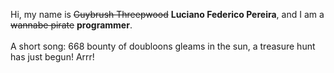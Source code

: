 Hi, my name is ~~Guybrush Threepwood~~ **Luciano Federico Pereira**, and I am a ~~wannabe pirate~~ **programmer**.<br><br>A short song: 668 bounty of doubloons gleams in the sun, a treasure hunt has just begun! Arrr!
